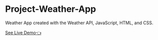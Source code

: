 # Project-Weather-App
Weather App created with the Weather API, JavaScript, HTML, and CSS.

[See Live Demo👈](https://latumat.github.io/Project-Weather-App/)
